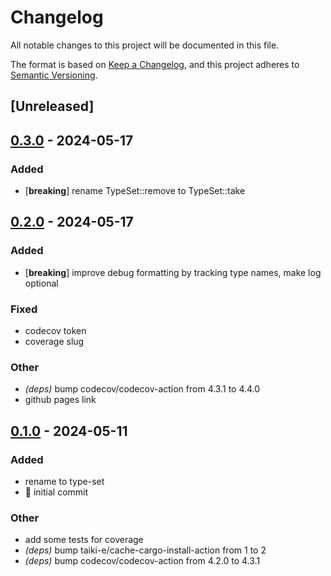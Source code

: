 # Changelog
All notable changes to this project will be documented in this file.

The format is based on [Keep a Changelog](https://keepachangelog.com/en/1.0.0/),
and this project adheres to [Semantic Versioning](https://semver.org/spec/v2.0.0.html).

## [Unreleased]

## [0.3.0](https://github.com/jbr/type-set/compare/v0.2.0...v0.3.0) - 2024-05-17

### Added
- [**breaking**] rename TypeSet::remove to TypeSet::take

## [0.2.0](https://github.com/jbr/type-set/compare/v0.1.0...v0.2.0) - 2024-05-17

### Added
- [**breaking**] improve debug formatting by tracking type names, make log optional

### Fixed
- codecov token
- coverage slug

### Other
- *(deps)* bump codecov/codecov-action from 4.3.1 to 4.4.0
- github pages link

## [0.1.0](https://github.com/jbr/type-set/releases/tag/v0.1.0) - 2024-05-11

### Added
- rename to type-set
- 📰 initial commit

### Other
- add some tests for coverage
- *(deps)* bump taiki-e/cache-cargo-install-action from 1 to 2
- *(deps)* bump codecov/codecov-action from 4.2.0 to 4.3.1
